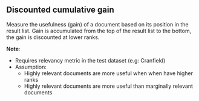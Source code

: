 ## Discounted cumulative gain

Measure the usefulness (gain) of a document based on its position in the result list. Gain is accumulated from the top of the result list to the bottom, the gain is discounted at lower ranks.

**Note**:
- Requires relevancy metric in the test dataset (e.g: Cranfield)
- Assumption:
  - Highly relevant documents are more useful when when have higher ranks
  - Highly relevant documents are more useful than marginally relevant documents
